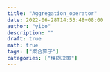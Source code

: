 ```yaml
---
title: "Aggregation_operator"
date: 2022-06-28T14:53:48+08:00
author: "yibo"
description: ""
draft: true
math: true
tags: ["聚合算子"]
categories: ["模糊决策"]
---
```



